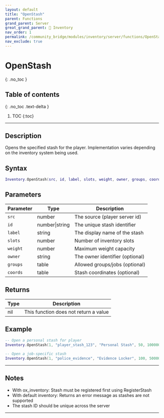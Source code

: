 ```yaml
---
layout: default
title: "OpenStash"
parent: Functions
grand_parent: Server
great_grand_parent: 🎒 Inventory
nav_order: 1
permalink: /community_bridge/modules/inventory/server/functions/OpenStash/
nav_exclude: true
---
```


# OpenStash
{: .no_toc }

## Table of contents
{: .no_toc .text-delta }

1. TOC
{:toc}

---

## Description

Opens the specified stash for the player. Implementation varies depending on the inventory system being used.

## Syntax

```lua
Inventory.OpenStash(src, id, label, slots, weight, owner, groups, coords)
```

## Parameters

| Parameter | Type | Description |
|-----------|------|-------------|
| `src` | number | The source (player server id) |
| `id` | number\|string | The unique stash identifier |
| `label` | string | The display name of the stash |
| `slots` | number | Number of inventory slots |
| `weight` | number | Maximum weight capacity |
| `owner` | string | The owner identifier (optional) |
| `groups` | table | Allowed groups/jobs (optional) |
| `coords` | table | Stash coordinates (optional) |

## Returns

| Type | Description |
|------|-------------|
| nil | This function does not return a value |

## Example

```lua
-- Open a personal stash for player
Inventory.OpenStash(1, "player_stash_123", "Personal Stash", 50, 100000)

-- Open a job-specific stash
Inventory.OpenStash(1, "police_evidence", "Evidence Locker", 100, 500000, nil, {"police"})
```

---

## Notes

- With ox_inventory: Stash must be registered first using RegisterStash
- With default inventory: Returns an error message as stashes are not supported
- The stash ID should be unique across the server

---